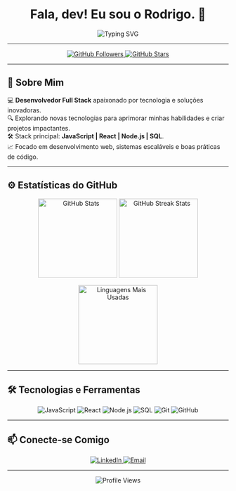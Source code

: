 <h1 align="center">Fala, dev! Eu sou o Rodrigo. 👋</h1>

<p align="center">
  <img src="https://readme-typing-svg.demolab.com?font=Fira+Code&weight=500&size=24&pause=1000&color=00FFEF&background=121212&center=true&vCenter=true&width=435&lines=Desenvolvedor+Fullstack;Construindo+soluções+com+tecnologia;Explorando+novas+tecnologias;Bem-vindo+ao+meu+GitHub!+🚀" alt="Typing SVG" />
</p>

---

<p align="center">
  <a href="https://github.com/rodrigoc-dev">
    <img src="https://img.shields.io/github/followers/rodrigoc-dev?label=Seguidores&style=for-the-badge&color=00FFEF" alt="GitHub Followers" />
  </a>
  <a href="https://github.com/rodrigoc-dev?tab=repositories">
    <img src="https://img.shields.io/github/stars/rodrigoc-dev?label=Stars&style=for-the-badge&color=00FFEF" alt="GitHub Stars" />
  </a>
</p>

---

## 🚀 Sobre Mim

💻 **Desenvolvedor Full Stack** apaixonado por tecnologia e soluções inovadoras.<br>
🔍 Explorando novas tecnologias para aprimorar minhas habilidades e criar projetos impactantes.<br>
🛠️ Stack principal: **JavaScript | React | Node.js | SQL**.<br>
📈 Focado em desenvolvimento web, sistemas escaláveis e boas práticas de código.<br>

---

## ⚙️ Estatísticas do GitHub

<p align="center">
  <img height="180em" src="https://github-readme-stats.vercel.app/api?username=rodrigoc-dev&show_icons=true&theme=radical&icon_color=00FFEF&text_color=FFFFFF&bg_color=000000" alt="GitHub Stats" />
  <img height="180em" src="https://github-readme-streak-stats.herokuapp.com?user=rodrigoc-dev&theme=radical&background=000000&border=00FFEF&fire=00FFEF&currStreakLabel=00FFEF" alt="GitHub Streak Stats" />
</p>

<p align="center">
  <img height="180em" src="https://github-readme-stats.vercel.app/api/top-langs/?username=rodrigoc-dev&layout=compact&langs_count=7&theme=radical&bg_color=000000&text_color=FFFFFF" alt="Linguagens Mais Usadas" />
</p>

---

## 🛠️ Tecnologias e Ferramentas

<p align="center">
  <img src="https://img.shields.io/badge/JavaScript-000000?style=for-the-badge&logo=javascript&logoColor=F7DF1E" alt="JavaScript" />
  <img src="https://img.shields.io/badge/React-000000?style=for-the-badge&logo=react&logoColor=61DAFB" alt="React" />
  <img src="https://img.shields.io/badge/Node.js-000000?style=for-the-badge&logo=node.js&logoColor=339933" alt="Node.js" />
  <img src="https://img.shields.io/badge/SQL-000000?style=for-the-badge&logo=mysql&logoColor=00FFEF" alt="SQL" />
  <img src="https://img.shields.io/badge/Git-000000?style=for-the-badge&logo=git&logoColor=F05032" alt="Git" />
  <img src="https://img.shields.io/badge/GitHub-000000?style=for-the-badge&logo=github&logoColor=FFFFFF" alt="GitHub" />
</p>

---

## 📫 Conecte-se Comigo

<p align="center">
  <a href="https://www.linkedin.com/in/rodrigocastrodev" target="_blank">
    <img src="https://img.shields.io/badge/LinkedIn-000000?style=for-the-badge&logo=linkedin&logoColor=00FFEF" alt="LinkedIn" />
  </a>
  <a href="mailto:rodrigo.castro1318@gmail.com" target="_blank">
    <img src="https://img.shields.io/badge/Email-000000?style=for-the-badge&logo=gmail&logoColor=00FFEF" alt="Email" />
  </a>
</p>

---

<p align="center">
  <img src="https://komarev.com/ghpvc/?username=rodrigoc-dev&style=for-the-badge&color=00FFEF" alt="Profile Views" />
</p>

